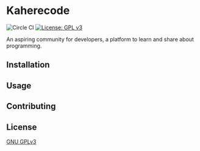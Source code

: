 # Kaherecode

![Circle CI](https://img.shields.io/circleci/build/github/kaherecode/kaherecode/main?style=flat-square)
[![License: GPL v3](https://img.shields.io/badge/License-GPLv3-blue.svg?style=flat-square)](https://www.gnu.org/licenses/gpl-3.0)

An aspiring community for developers, a platform to learn and share about programming.

## Installation



## Usage


## Contributing

## License
[GNU GPLv3](https://choosealicense.com/licenses/gpl-3.0/)
